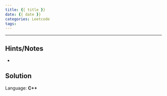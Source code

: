 ```yaml
---
title: {{ title }}
date: {{ date }}
categories: Leetcode
tags:
---
```


---

## Hints/Notes

*

## Solution

Language: **C++**

```C++
```
